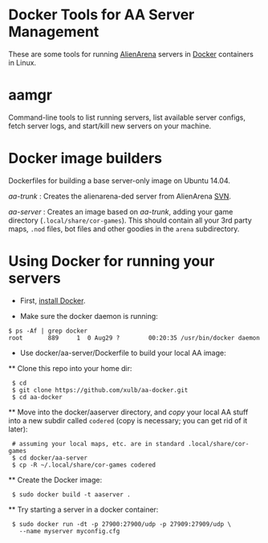 Docker Tools for AA Server Management
=====================================

These are some tools for running [AlienArena](http://red.planetarena.org)
servers in [Docker](http://www.docker.com) containers in Linux.

# aamgr

Command-line tools to list running servers, list available server configs, 
fetch server logs, and start/kill new servers on your machine.

# Docker image builders

Dockerfiles for building a base server-only image on Ubuntu 14.04.

_aa-trunk_ : Creates the alienarena-ded server from AlienArena [SVN](http://svn.icculus.org/alienarena).

_aa-server_ : Creates an image based on _aa-trunk_, adding your game directory
(`.local/share/cor-games`). This should contain all your 3rd party maps, `.nod` files, bot files and other goodies in the `arena` subdirectory.

# Using Docker for running your servers

* First, [install Docker](https://docs.docker.com/installation/).

* Make sure the docker daemon is running:
```
$ ps -Af | grep docker
root       889     1  0 Aug29 ?        00:20:35 /usr/bin/docker daemon
```

* Use docker/aa-server/Dockerfile to build your local AA image:

** Clone this repo into your home dir:
```
 $ cd
 $ git clone https://github.com/xulb/aa-docker.git
 $ cd aa-docker
```

** Move into the docker/aaserver directory, and *copy* your local AA stuff 
into a new subdir called `codered` (copy is necessary; you can get rid of it
later):
```
 # assuming your local maps, etc. are in standard .local/share/cor-games
 $ cd docker/aa-server
 $ cp -R ~/.local/share/cor-games codered
```

** Create the Docker image:
```
 $ sudo docker build -t aaserver .
```

** Try starting a server in a docker container:
```
 $ sudo docker run -dt -p 27900:27900/udp -p 27909:27909/udp \
   --name myserver myconfig.cfg
```


